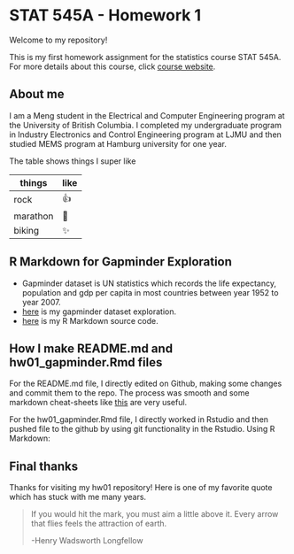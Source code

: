 # STAT 545A - Homework 1

Welcome to my repository! 

This is my first homework assignment for the statistics course STAT 545A. For more details about this course, click [course website](http://stat545.com/Classroom/ "stat 545a").

## About me

I am a Meng student in the Electrical and Computer Engineering program at the University of British Columbia. I completed my undergraduate program in Industry Electronics and Control Engineering program at LJMU and then studied MEMS program at Hamburg university for one year. 

The table shows things I super like

things|like 
------|---------------
rock  | :thumbsup:
marathon | :metal:
biking | :sparkles:

## R Markdown for Gapminder Exploration

* Gapminder dataset is UN statistics which records the life expectancy, population and gdp per capita in most countries between year 1952 to year 2007. 
* [here](https://github.com/STAT545-UBC-students/hw01-QinxinLin/blob/master/hw1_gapminder.md) is my gapminder dataset exploration.
* [here](https://github.com/STAT545-UBC-students/hw01-QinxinLin/blob/master/hw1_gapminder.Rmd) is my R Markdown source code. 
 
## How I make README.md and hw01_gapminder.Rmd files

For the README.md file, I directly edited on Github, making some changes and commit them to the repo. The process was smooth and some markdown cheat-sheets like [this](https://guides.github.com/pdfs/markdown-cheatsheet-online.pdf) are very useful. 

For the hw01_gapminder.Rmd file, I directly worked in Rstudio and then pushed file to the github by using git functionality in the Rstudio. 
Using R Markdown: 

## Final thanks

Thanks for visiting my hw01 repository! Here is one of my favorite quote which has stuck with me many years.

> If you would hit the mark, you must aim a little above it. Every arrow that flies feels the attraction of earth.
>
> -Henry Wadsworth Longfellow

